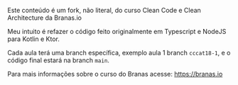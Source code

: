 Este conteúdo é um fork, não literal, do curso Clean Code e Clean Architecture da Branas.io

Meu intuito é refazer o código feito originalmente em Typescript e NodeJS para Kotlin e Ktor.

Cada aula terá uma branch específica, exemplo aula 1 branch `cccat18-1`, e o código final estará na branch `main`.

Para mais informações sobre o curso do Branas acesse: https://branas.io
